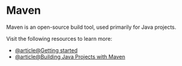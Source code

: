 # Maven

Maven is an open-source build tool, used primarily for Java projects.

Visit the following resources to learn more:

- [@article@Getting started](https://maven.apache.org/guides/getting-started/)
- [@article@Building Java Projects with Maven](https://spring.io/guides/gs/maven/)
